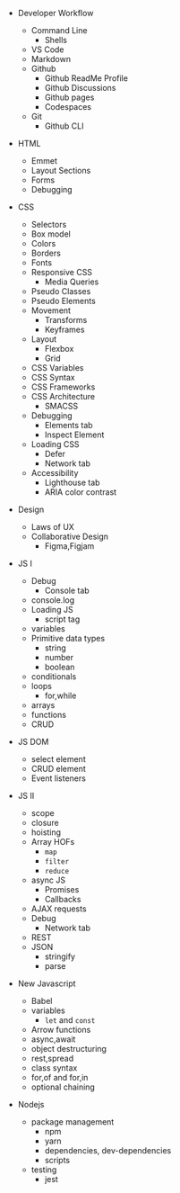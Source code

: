 - Developer Workflow

  - Command Line
    - Shells
  - VS Code​
  - Markdown ​
  - Github
    - Github ReadMe Profile
    - Github Discussions
    - Github pages
    - Codespaces
  - Git
    - Github CLI


- HTML
  - Emmet
  - Layout Sections
  - Forms
  - Debugging
- CSS
  - Selectors
  - Box model
  - Colors
  - Borders
  - Fonts
  - Responsive CSS
    - Media Queries
  - Pseudo Classes
  - Pseudo Elements
  - Movement
    - Transforms
    - Keyframes
  - Layout
    - Flexbox
    - Grid
  - CSS Variables
  - CSS Syntax
  - CSS Frameworks
  - CSS Architecture
    - SMACSS
  - Debugging
    - Elements tab
    - Inspect Element
  - Loading CSS
    - Defer
    - Network tab
  - Accessibility
    - Lighthouse tab
    - ARIA color contrast
- Design

  - Laws of UX
  - Collaborative Design
    - Figma,Figjam

- JS I

  - Debug
    - Console tab
  - console.log
  - Loading JS
    - script tag
  - variables
  - Primitive data types
    - string
    - number
    - boolean
  - conditionals
  - loops
    - for,while
  - arrays
  - functions
  - CRUD

- JS DOM

  - select element
  - CRUD element
  - Event listeners

- JS II
  - scope
  - closure
  - hoisting
  - Array HOFs
    - `map`
    - `filter`
    - `reduce`
  - async JS
    - Promises
    - Callbacks
  - AJAX requests
  - Debug
    - Network tab
  - REST
  - JSON
    - stringify
    - parse
- New Javascript
  - Babel
  - variables
    - `let` and `const`
  - Arrow functions
  - async,await
  - object destructuring
  - rest,spread
  - class syntax
  - for,of and for,in
  - optional chaining
- Nodejs
  - package management
    - npm
    - yarn
    - dependencies, dev-dependencies
    - scripts
  - testing
    - jest
